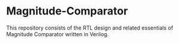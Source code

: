 # Magnitude-Comparator
This repository consists of the RTL design and related essentials of Magnitude Comparator written in Verilog.
